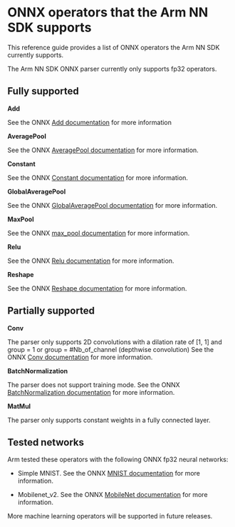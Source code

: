 # ONNX operators that the Arm NN SDK supports

This reference guide provides a list of ONNX operators the Arm NN SDK currently supports.

The Arm NN SDK ONNX parser currently only supports fp32 operators.

## Fully supported

**Add**

See the ONNX [Add documentation](https://github.com/onnx/onnx/blob/master/docs/Operators.md#Add) for more information

**AveragePool**

See the ONNX [AveragePool documentation](https://github.com/onnx/onnx/blob/master/docs/Operators.md#AveragePool) for more information.

**Constant**

See the ONNX [Constant documentation](https://github.com/onnx/onnx/blob/master/docs/Operators.md#Constant) for more information.

**GlobalAveragePool**

See the ONNX [GlobalAveragePool documentation](https://github.com/onnx/onnx/blob/master/docs/Operators.md#GlobalAveragePool) for more information.

**MaxPool**

See the ONNX [max_pool documentation](https://github.com/onnx/onnx/blob/master/docs/Operators.md#MaxPool) for more information.

**Relu**

See the ONNX [Relu documentation](https://github.com/onnx/onnx/blob/master/docs/Operators.md#Relu) for more information.

**Reshape**

See the ONNX [Reshape documentation](https://github.com/onnx/onnx/blob/master/docs/Operators.md#Reshape) for more information.

## Partially supported

**Conv**

The parser only supports 2D convolutions with a dilation rate of [1, 1] and group = 1 or group = #Nb_of_channel (depthwise convolution)
See the ONNX [Conv documentation](https://github.com/onnx/onnx/blob/master/docs/Operators.md#Conv) for more information.

**BatchNormalization**

The parser does not support training mode. See the ONNX [BatchNormalization documentation](https://github.com/onnx/onnx/blob/master/docs/Operators.md#BatchNormalization) for more information.

**MatMul**

The parser only supports constant weights in a fully connected layer.

## Tested networks

Arm tested these operators with the following ONNX fp32 neural networks:

* Simple MNIST. See the ONNX [MNIST documentation](https://github.com/onnx/models/tree/master/mnist) for more information.

* Mobilenet_v2. See the ONNX [MobileNet documentation](https://github.com/onnx/models/tree/master/models/image_classification/mobilenet) for more information.

More machine learning operators will be supported in future releases.